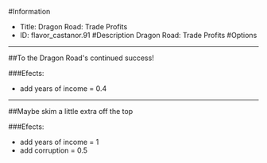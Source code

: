 #Information
 - Title: Dragon Road: Trade Profits
 - ID: flavor_castanor.91
#Description
Dragon Road: Trade Profits
#Options

___
##To the Dragon Road's continued success!

###Efects:<ul><li>add years of income = 0.4</li></ul>

___
##Maybe skim a little extra off the top

###Efects:<ul><li>add years of income = 1</li><li>add corruption = 0.5</li></ul>
